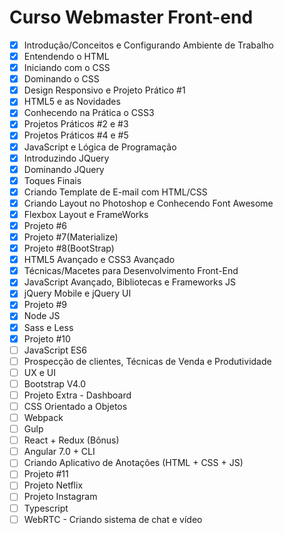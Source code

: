 # Curso Webmaster Front-end

* [x] Introdução/Conceitos e Configurando Ambiente de Trabalho 
* [x] Entendendo o HTML 
* [x] Iniciando com o CSS 
* [x] Dominando o CSS 
* [x] Design Responsivo e Projeto Prático #1 
* [x] HTML5 e as Novidades 
* [x] Conhecendo na Prática o CSS3 
* [x] Projetos Práticos #2 e #3 
* [x] Projetos Práticos #4 e #5 
* [x] JavaScript e Lógica de Programação 
* [x] Introduzindo JQuery 
* [x] Dominando JQuery 
* [x] Toques Finais 
* [x] Criando Template de E-mail com HTML/CSS 
* [x] Criando Layout no Photoshop e Conhecendo Font Awesome 
* [x] Flexbox Layout e FrameWorks 
* [x] Projeto #6 
* [x] Projeto #7(Materialize)
* [x] Projeto #8(BootStrap) 
* [x] HTML5 Avançado e CSS3 Avançado 
* [x] Técnicas/Macetes para Desenvolvimento Front-End 
* [x] JavaScript Avançado, Bibliotecas e Frameworks JS 
* [x] jQuery Mobile e jQuery UI 
* [x] Projeto #9 
* [x] Node JS 
* [x] Sass e Less 
* [x] Projeto #10 
* [ ] JavaScript ES6 
* [ ] Prospecção de clientes, Técnicas de Venda e Produtividade 
* [ ] UX e UI 
* [ ] Bootstrap V4.0 
* [ ] Projeto Extra - Dashboard 
* [ ] CSS Orientado a Objetos 
* [ ] Webpack 
* [ ] Gulp
* [ ] React + Redux (Bônus) 
* [ ] Angular 7.0 + CLI 
* [ ] Criando Aplicativo de Anotações (HTML + CSS + JS)  
* [ ] Projeto #11 
* [ ] Projeto Netflix 
* [ ] Projeto Instagram 
* [ ] Typescript 
* [ ] WebRTC - Criando sistema de chat e vídeo
